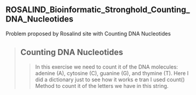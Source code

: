 ## ROSALIND_Bioinformatic_Stronghold_Counting_DNA_Nucleotides
Problem proposed by Rosalind site with Counting DNA Nucleotides

>##  Counting DNA Nucleotides
>>In this exercise we need to count it of the DNA molecules:  adenine (A), cytosine (C), guanine (G), and thymine (T).
>>Here I did a dictionary just to see how it works e tran I used count() Method to count it of the letters we have in this string.
